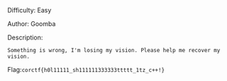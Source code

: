 Difficulty: Easy

Author: Goomba

Description:
```
Something is wrong, I'm losing my vision. Please help me recover my vision.
```

Flag:`corctf{h0l11111_sh111111333333ttttt_1tz_c++!}`
